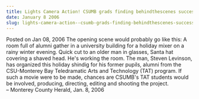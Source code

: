 ```yaml
---
title: Lights Camera Action! CSUMB grads finding behindthescenes success in Hollywood
date: January 8 2006
slug: lights-camera-action--csumb-grads-finding-behindthescenes-success-in-hollywood
---
```





<span class="date">Posted on Jan 08, 2006    </span>
The opening scene would probably go like this: A room full of
alumni gather in a university building for a holiday mixer on a
rainy winter evening. Quick cut to an older man in glasses, Santa
hat covering a shaved head. He&apos;s working the room. The man, Steven
Levinson, has organized this holiday shindig for his former pupils,
alumni from the CSU-Monterey Bay Teledramatic Arts and Technology
(TAT) program. If such a movie were to be made, chances are CSUMB&apos;s
TAT students would be involved, producing, directing, editing and
shooting the project.<br>
&#x2013; Monterey County Herald, Jan. 8, 2006<br/></br>




